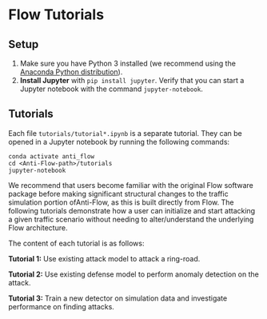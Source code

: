 # Flow Tutorials

## Setup

1. Make sure you have Python 3 installed (we recommend using the [Anaconda
   Python distribution](https://www.continuum.io/downloads)).
2. **Install Jupyter** with `pip install jupyter`. Verify that you can start
   a Jupyter notebook with the command `jupyter-notebook`.

## Tutorials

Each file ``tutorials/tutorial*.ipynb`` is a separate tutorial. They can be
opened in a Jupyter notebook by running the following commands:

```shell
conda activate anti_flow
cd <Anti-Flow-path>/tutorials
jupyter-notebook
```

We recommend that users become familiar with the original Flow software package before making significant structural changes to the traffic simulation portion ofAnti-Flow, as this is built directly from Flow. The following tutorials demonstrate how a user can initialize and start attacking a given traffic scenario without needing to alter/understand the underlying Flow architecture.

The content of each tutorial is as follows:

**Tutorial 1:** Use existing attack model to attack a ring-road.

**Tutorial 2:** Use existing defense model to perform anomaly detection on the attack.

**Tutorial 3:** Train a new detector on simulation data and investigate performance on finding attacks.
